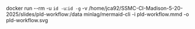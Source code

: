 docker run --rm -u `id -u`:`id -g` -v /home/jca92/SSMC-CI-Madison-5-20-2025/slides/pld-workflow:/data minlag/mermaid-cli -i pld-workflow.mmd -o pld-workflow.svg